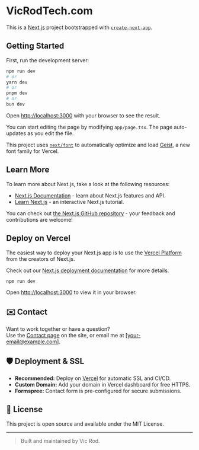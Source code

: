 # VicRodTech.com
This is a [Next.js](https://nextjs.org) project bootstrapped with [`create-next-app`](https://nextjs.org/docs/app/api-reference/cli/create-next-app).

## Getting Started

First, run the development server:

```bash
npm run dev
# or
yarn dev
# or
pnpm dev
# or
bun dev
```

Open [http://localhost:3000](http://localhost:3000) with your browser to see the result.

You can start editing the page by modifying `app/page.tsx`. The page auto-updates as you edit the file.

This project uses [`next/font`](https://nextjs.org/docs/app/building-your-application/optimizing/fonts) to automatically optimize and load [Geist](https://vercel.com/font), a new font family for Vercel.

## Learn More

To learn more about Next.js, take a look at the following resources:

- [Next.js Documentation](https://nextjs.org/docs) - learn about Next.js features and API.
- [Learn Next.js](https://nextjs.org/learn) - an interactive Next.js tutorial.

You can check out [the Next.js GitHub repository](https://github.com/vercel/next.js) - your feedback and contributions are welcome!

## Deploy on Vercel

The easiest way to deploy your Next.js app is to use the [Vercel Platform](https://vercel.com/new?utm_medium=default-template&filter=next.js&utm_source=create-next-app&utm_campaign=create-next-app-readme) from the creators of Next.js.

Check out our [Next.js deployment documentation](https://nextjs.org/docs/app/building-your-application/deploying) for more details.

   ```sh
   npm run dev
   ```
   Open [http://localhost:3000](http://localhost:3000) to view it in your browser.

## ✉️ Contact

Want to work together or have a question?  
Use the [Contact page](https://vicrodtech.com/contact) on the site, or email me at [your-email@example.com].

## 🛡️ Deployment & SSL

- **Recommended:** Deploy on [Vercel](https://vercel.com/) for automatic SSL and CI/CD.
- **Custom Domain:** Add your domain in Vercel dashboard for free HTTPS.
- **Formspree:** Contact form is pre-configured for secure submissions.

## 📝 License

This project is open source and available under the MIT License.

---

> Built and maintained by Vic Rod.
